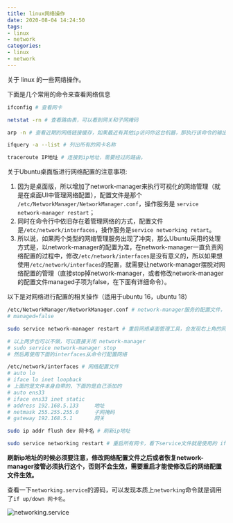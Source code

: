 ```yaml
---
title: linux网络操作
date: 2020-08-04 14:24:50
tags:
- linux
- network
categories:
- linux
- network
---
```


关于 linux 的一些网络操作。

<!--more-->

下面是几个常用的命令来查看网络信息

```bash
ifconfig # 查看网卡

netstat -rn # 查看路由表，可以看到网关和子网掩码

arp -n # 查看近期的网络链接缓存，如果最近有其他ip访问你这台机器，那执行该命令的输出结果中就包含该ip的相关信息

ifquery -a --list # 列出所有的网卡名称

traceroute IP地址 # 连接到ip地址，需要经过的路由。
```

关于Ubuntu桌面版进行网络配置的注意事项:
1. 因为是桌面版，所以增加了network-manager来执行可视化的网络管理（就是在桌面UI中管理网络配置），配置文件是那个 `/etc/NetworkManager/NetworkManager.conf`，操作服务是 `service network-manager restart`；
2. 同时在命令行中依旧存在着管理网络的方式，配置文件是`/etc/network/interfaces`，操作服务是`service networking retart`。
3. 所以说，如果两个类型的网络管理服务出现了冲突，那么Ubuntu采用的处理方式是，以network-manager的配置为准，在network-manager一直负责网络配置的过程中，修改`/etc/network/interfaces`是没有意义的，所以如果想使用`/etc/network/interfaces`的配置，就需要让network-manager摆脱对网络配置的管理（直接stop掉network-manager，或者修改network-manager的配置文件managed子项为false，在下面有详细命令）。


以下是对网络进行配置的相关操作（适用于ubuntu 16，ubuntu 18）
```bash
/etc/NetworkManager/NetworkManager.conf # network-manager服务的配置文件，修改managed子项，从true改为false，可以关闭网络桌面管理工具对网络配置管理
# managed=false

sudo service network-manager restart # 重启网络桌面管理工具，会发现右上角的网络链接出现了问题。

# 以上两步也可以不做，可以直接关闭 network-manager
# sudo service network-manager stop
# 然后再使用下面的interfaces从命令行配置网络

/etc/network/interfaces # 网络配置文件
# auto lo
# iface lo inet loopback
# 上面的是文件本身自带的，下面的是自己添加的
# auto ens33
# iface ens33 inet static
# address 192.168.5.133     地址
# netmask 255.255.255.0     子网掩码
# gateway 192.168.5.1       网关

sudo ip addr flush dev 网卡名 # 刷新ip地址

sudo service networking restart # 重启所有网卡，看下service文件就是使用的 ifup 命令

```

**刷新ip地址的时候必须要注意，修改网络配置文件之后或者恢复network-manager接管必须执行这个，否则不会生效，需要重启才能使修改后的网络配置文件生效。**

查看一下`networking.service`的源码，可以发现本质上`networking`命令就是调用了`if up/down 网卡名`。

![networking.service](network-service.jpg)

